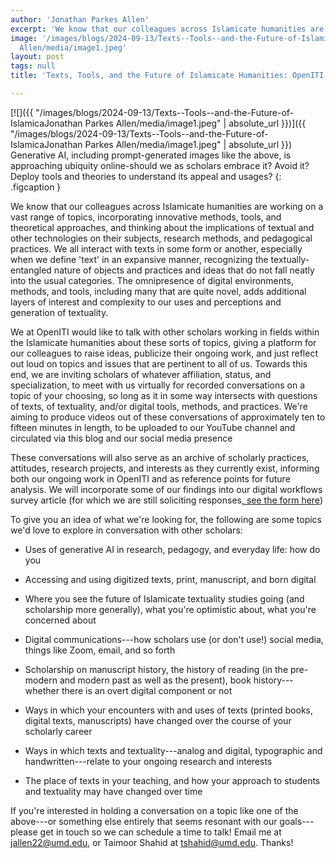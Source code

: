 ```yaml
---
author: 'Jonathan Parkes Allen'
excerpt: 'We know that our colleagues across Islamicate humanities are working on a vast range of topics, incorporating innovative methods, tools, and theoretical approaches, and thinking about the implications of textual and other technologies on their subjects, research methods, and pedagogical practices. We all interact with texts in some form or another, especially when we define 'text' in an expansive manner, recognizing the textually-entangled nature of objects and practices and ideas that do not fall neatly into the usual categories...'
image: '/images/blogs/2024-09-13/Texts--Tools--and-the-Future-of-IslamicaJonathan Parkes
  Allen/media/image1.jpeg'
layout: post
tags: null
title: 'Texts, Tools, and the Future of Islamicate Humanities: OpenITI Conversations'

---
```

[![]({{ "/images/blogs/2024-09-13/Texts--Tools--and-the-Future-of-IslamicaJonathan Parkes Allen/media/image1.jpeg" | absolute_url }})]({{ "/images/blogs/2024-09-13/Texts--Tools--and-the-Future-of-IslamicaJonathan Parkes Allen/media/image1.jpeg" | absolute_url }})
Generative AI, including prompt-generated images like the above, is approaching ubiquity online-should we as scholars embrace it? Avoid it? Deploy tools and theories to understand its appeal and usages?
{: .figcaption }

We know that our colleagues across Islamicate humanities are working on a vast range of topics, incorporating innovative methods, tools, and theoretical approaches, and thinking about the implications of textual and other technologies on their subjects, research methods, and pedagogical practices. We all interact with texts in some form or another, especially when we define 'text' in an expansive manner, recognizing the textually-entangled nature of objects and practices and ideas that do not fall neatly into the usual categories. The omnipresence of digital environments, methods, and tools, including many that are quite novel, adds additional layers of interest and complexity to our uses and perceptions and generation of textuality.

We at OpenITI would like to talk with other scholars working in fields within the Islamicate humanities about these sorts of topics, giving a platform for our colleagues to raise ideas, publicize their ongoing work, and just reflect out loud on topics and issues that are pertinent to all of us. Towards this end, we are inviting scholars of whatever affiliation, status, and specialization, to meet with us virtually for recorded conversations on a topic of your choosing, so long as it in some way intersects with questions of texts, of textuality, and/or digital tools, methods, and practices. We're aiming to produce videos out of these conversations of approximately ten to fifteen minutes in length, to be uploaded to our YouTube channel and circulated via this blog and our social media presence

These conversations will also serve as an archive of scholarly practices, attitudes, research projects, and interests as they currently exist, informing both our ongoing work in OpenITI and as reference points for future analysis. We will incorporate some of our findings into our digital workflows survey article (for which we are still soliciting responses[, see the form here](https://docs.google.com/forms/d/1R_uFvLhXQsJPxe1LUduuJNrhbxx14pfCaK00uEOHx10/edit?ts=66906127))

To give you an idea of what we're looking for, the following are some topics we'd love to explore in conversation with other scholars:

-   Uses of generative AI in research, pedagogy, and everyday life: how do you

-   Accessing and using digitized texts, print, manuscript, and born digital

-   Where you see the future of Islamicate textuality studies going (and scholarship more generally), what you're optimistic about, what you're concerned about

-   Digital communications---how scholars use (or don't use!) social media, things like Zoom, email, and so forth

-   Scholarship on manuscript history, the history of reading (in the pre-modern and modern past as well as the present), book history---whether there is an overt digital component or not

-   Ways in which your encounters with and uses of texts (printed books, digital texts, manuscripts) have changed over the course of your scholarly career

-   Ways in which texts and textuality---analog and digital, typographic and handwritten---relate to your ongoing research and interests

-   The place of texts in your teaching, and how your approach to students and textuality may have changed over time

If you're interested in holding a conversation on a topic like one of the above---or something else entirely that seems resonant with our goals---please get in touch so we can schedule a time to talk! Email me at <jallen22@umd.edu>, or Taimoor Shahid at <tshahid@umd.edu>. Thanks!
